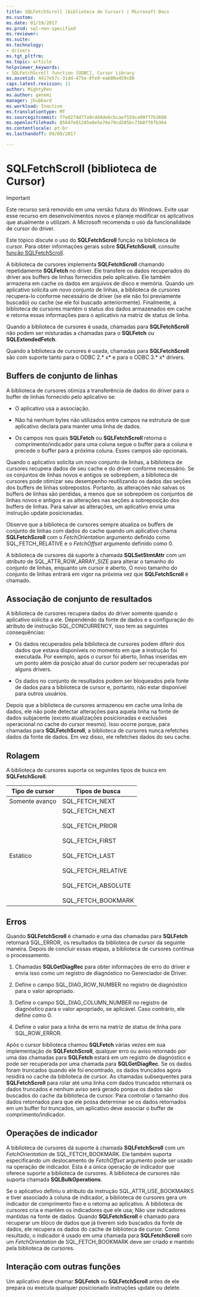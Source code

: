 ```yaml
---
title: SQLFetchScroll (biblioteca de Cursor) | Microsoft Docs
ms.custom: 
ms.date: 01/19/2017
ms.prod: sql-non-specified
ms.reviewer: 
ms.suite: 
ms.technology:
- drivers
ms.tgt_pltfrm: 
ms.topic: article
helpviewer_keywords:
- SQLFetchScroll function [ODBC], Cursor Library
ms.assetid: 4417e57c-31dd-475e-8fe9-eab00a459c80
caps.latest.revision: 11
author: MightyPen
ms.author: genemi
manager: jhubbard
ms.workload: Inactive
ms.translationtype: MT
ms.sourcegitcommit: f7e6274d77a9cdd4de6cbcaef559ca99f77b3608
ms.openlocfilehash: 85647e81245e8e5e76e79cd285bc73b8ff6fb364
ms.contentlocale: pt-br
ms.lasthandoff: 09/09/2017

---
```

# <a name="sqlfetchscroll-cursor-library"></a>SQLFetchScroll (biblioteca de Cursor)
> [!IMPORTANT]  
>  Este recurso será removido em uma versão futura do Windows. Evite usar esse recurso em desenvolvimentos novos e planeje modificar os aplicativos que atualmente o utilizam. A Microsoft recomenda o uso da funcionalidade de cursor do driver.  
  
 Este tópico discute o uso do **SQLFetchScroll** função na biblioteca de cursor. Para obter informações gerais sobre **SQLFetchScroll**, consulte [função SQLFetchScroll](../../../odbc/reference/syntax/sqlfetchscroll-function.md).  
  
 A biblioteca de cursores implementa **SQLFetchScroll** chamando repetidamente **SQLFetch** no driver. Ele transfere os dados recuperados do driver aos buffers de linhas fornecidos pelo aplicativo. Ele também armazena em cache os dados em arquivos de disco e memória. Quando um aplicativo solicita um novo conjunto de linhas, a biblioteca de cursores recupera-lo conforme necessário de driver (se ele não foi previamente buscado) ou cache (se ele foi buscado anteriormente). Finalmente, a biblioteca de cursores mantém o status dos dados armazenados em cache e retorna essas informações para o aplicativo na matriz de status de linha.  
  
 Quando a biblioteca de cursores é usada, chamadas para **SQLFetchScroll** não podem ser misturadas a chamadas para o **SQLFetch** ou **SQLExtendedFetch**.  
  
 Quando a biblioteca de cursores é usada, chamadas para **SQLFetchScroll** são com suporte tanto para o ODBC 2.* x* e para o ODBC 3.* x* drivers.  
  
## <a name="rowset-buffers"></a>Buffers de conjunto de linhas  
 A biblioteca de cursores otimiza a transferência de dados do driver para o buffer de linhas fornecido pelo aplicativo se:  
  
-   O aplicativo usa a associação.  
  
-   Não há nenhum bytes não utilizados entre campos na estrutura de que aplicativo declara para manter uma linha de dados.  
  
-   Os campos nos quais **SQLFetch** ou **SQLFetchScroll** retorna o comprimento/indicador para uma coluna segue o buffer para a coluna e precede o buffer para a próxima coluna. Esses campos são opcionais.  
  
 Quando o aplicativo solicita um novo conjunto de linhas, a biblioteca de cursores recupera dados de seu cache e do driver conforme necessário. Se os conjuntos de linhas novos e antigos se sobrepõem, a biblioteca de cursores pode otimizar seu desempenho reutilizando os dados das seções dos buffers de linhas sobrepostos. Portanto, as alterações não salvas os buffers de linhas são perdidas, a menos que se sobrepõem os conjuntos de linhas novos e antigos e as alterações nas seções a sobreposição dos buffers de linhas. Para salvar as alterações, um aplicativo envia uma instrução update posicionadas.  
  
 Observe que a biblioteca de cursores sempre atualiza os buffers de conjunto de linhas com dados do cache quando um aplicativo chama **SQLFetchScroll** com o *FetchOrientation* argumento definido como SQL_FETCH_RELATIVE e o *FetchOffset* argumento definido como 0.  
  
 A biblioteca de cursores dá suporte à chamada **SQLSetStmtAttr** com um *atributo* de SQL_ATTR_ROW_ARRAY_SIZE para alterar o tamanho do conjunto de linhas, enquanto um cursor é aberto. O novo tamanho do conjunto de linhas entrará em vigor na próxima vez que **SQLFetchScroll** é chamado.  
  
## <a name="result-set-membership"></a>Associação de conjunto de resultados  
 A biblioteca de cursores recupera dados do driver somente quando o aplicativo solicita a ele. Dependendo da fonte de dados e a configuração do atributo de instrução SQL_CONCURRENCY, isso tem as seguintes consequências:  
  
-   Os dados recuperados pela biblioteca de cursores podem diferir dos dados que estava disponíveis no momento em que a instrução foi executada. Por exemplo, após o cursor foi aberto, linhas inseridas em um ponto além da posição atual do cursor podem ser recuperadas por alguns drivers.  
  
-   Os dados no conjunto de resultados podem ser bloqueados pela fonte de dados para a biblioteca de cursor e, portanto, não estar disponível para outros usuários.  
  
 Depois que a biblioteca de cursores armazenou em cache uma linha de dados, ele não pode detectar alterações para aquela linha na fonte de dados subjacente (exceto atualizações posicionadas e exclusões operacional no cache do cursor mesmo). Isso ocorre porque, para chamadas para **SQLFetchScroll**, a biblioteca de cursores nunca refetches dados da fonte de dados. Em vez disso, ele refetches dados do seu cache.  
  
## <a name="scrolling"></a>Rolagem  
 A biblioteca de cursores suporta os seguintes tipos de busca em **SQLFetchScroll**.  
  
|Tipo de cursor|Tipos de busca|  
|-----------------|-----------------|  
|Somente avanço|SQL_FETCH_NEXT|  
|Estático|SQL_FETCH_NEXT<br /><br /> SQL_FETCH_PRIOR<br /><br /> SQL_FETCH_FIRST<br /><br /> SQL_FETCH_LAST<br /><br /> SQL_FETCH_RELATIVE<br /><br /> SQL_FETCH_ABSOLUTE<br /><br /> SQL_FETCH_BOOKMARK|  
  
## <a name="errors"></a>Erros  
 Quando **SQLFetchScroll** é chamado e uma das chamadas para **SQLFetch** retornará SQL_ERROR, os resultados da biblioteca de cursor da seguinte maneira. Depois de concluir essas etapas, a biblioteca de cursores continua o processamento.  
  
1.  Chamadas **SQLGetDiagRec** para obter informações de erro do driver e envia isso como um registro de diagnóstico no Gerenciador de Driver.  
  
2.  Define o campo SQL_DIAG_ROW_NUMBER no registro de diagnóstico para o valor apropriado.  
  
3.  Define o campo SQL_DIAG_COLUMN_NUMBER no registro de diagnóstico para o valor apropriado, se aplicável. Caso contrário, ele define como 0.  
  
4.  Define o valor para a linha de erro na matriz de status de linha para SQL_ROW_ERROR.  
  
 Após o cursor biblioteca chamou **SQLFetch** várias vezes em sua implementação de **SQLFetchScroll**, qualquer erro ou aviso retornado por uma das chamadas para **SQLFetch** estará em um registro de diagnóstico e pode ser recuperada por uma chamada para **SQLGetDiagRec**. Se os dados foram truncados quando ele foi encontrado, os dados truncados agora residirá no cache da biblioteca de cursor. As chamadas subsequentes para **SQLFetchScroll** para rolar até uma linha com dados truncados retornará os dados truncados e nenhum aviso será gerado porque os dados são buscados do cache da biblioteca de cursor. Para controlar o tamanho dos dados retornados para que ele possa determinar se os dados retornados em um buffer foi truncados, um aplicativo deve associar o buffer de comprimento/indicador.  
  
## <a name="bookmark-operations"></a>Operações de indicador  
 A biblioteca de cursores dá suporte à chamada **SQLFetchScroll** com um *FetchOrientation* de SQL_FETCH_BOOKMARK. Ele também suporta especificando um deslocamento de *FetchOffset* argumento pode ser usado na operação de indicador. Esta é a única operação de indicador que oferece suporte a biblioteca de cursores. A biblioteca de cursores não suporta chamada **SQLBulkOperations**.  
  
 Se o aplicativo definiu o atributo da instrução SQL_ATTR_USE_BOOKMARKS e tiver associado à coluna de indicador, a biblioteca de cursores gera um indicador de comprimento fixo e o retorna ao aplicativo. A biblioteca de cursores cria e mantém os indicadores que ele usa; Não use indicadores mantidas na fonte de dados. Quando **SQLFetchScroll** é chamado para recuperar um bloco de dados que já tiverem sido buscados da fonte de dados, ele recupera os dados do cache de biblioteca de cursor. Como resultado, o indicador é usado em uma chamada para **SQLFetchScroll** com um *FetchOrientation* de SQL_FETCH_BOOKMARK deve ser criado e mantido pela biblioteca de cursores.  
  
## <a name="interaction-with-other-functions"></a>Interação com outras funções  
 Um aplicativo deve chamar **SQLFetch** ou **SQLFetchScroll** antes de ele prepara ou executa qualquer posicionado instruções update ou delete.

